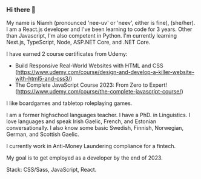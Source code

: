 ### Hi there 👋

My name is Niamh (pronounced 'nee-uv' or 'neev', either is fine), (she/her). I am a React.js developer and I've been learning to code for 3 years. Other than Javascript, I'm also competent in Python. I'm currently learning Next.js, TypeScript, Node, ASP.NET Core, and .NET Core.

I have earned 2 course certificates from Udemy:

- Build Responsive Real-World Websites with HTML and CSS (https://www.udemy.com/course/design-and-develop-a-killer-website-with-html5-and-css3/)
- The Complete JavaScript Course 2023: From Zero to Expert! (https://www.udemy.com/course/the-complete-javascript-course/)

I like boardgames and tabletop roleplaying games.

I am a former highschool languages teacher. I have a PhD. in Linguistics. I love languages and speak Irish Gaelic, French, and Estonian conversationally. I also know some basic Swedish, Finnish, Norwegian, German, and Scottish Gaelic.

I currently work in Anti-Money Laundering compliance for a fintech.

My goal is to get employed as a developer by the end of 2023.

Stack: CSS/Sass, JavaScript, React.
